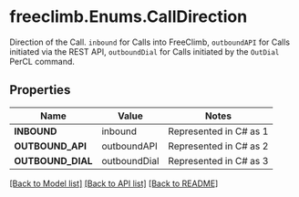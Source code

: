 # freeclimb.Enums.CallDirection

Direction of the Call. `inbound` for Calls into FreeClimb, `outboundAPI` for Calls initiated via the REST API,  `outboundDial` for Calls initiated by the `OutDial` PerCL command.
## Properties

Name | Value | Notes
------------ | ------------- | -------------
**INBOUND** | inbound | Represented in C# as 1
**OUTBOUND_API** | outboundAPI | Represented in C# as 2
**OUTBOUND_DIAL** | outboundDial | Represented in C# as 3

[[Back to Model list]](../README.md#documentation-for-models) [[Back to API list]](../README.md#documentation-for-api-endpoints) [[Back to README]](../README.md)

